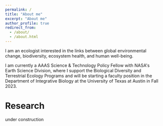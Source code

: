 ```yaml
---
permalink: /
title: "About me"
excerpt: "About me"
author_profile: true
redirect_from: 
  - /about/
  - /about.html
---
```


I am an ecologist interested in the links between global environmental change, biodiversity, ecosystem health, and human well-being.

I am currently a AAAS Science & Technology Policy Fellow with NASA's Earth Science Division, where I support the Biological Diversity and Terrestrial Ecology Programs and will be starting a faculty position in the Department of Integrative Biology at the University of Texas at Austin in Fall 2023.

Research
======
under construction 


